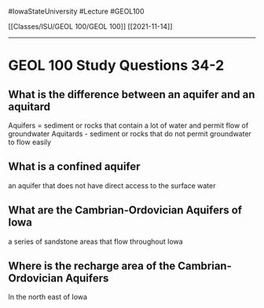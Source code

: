 
#IowaStateUniversity  #Lecture  #GEOL100

[[Classes/ISU/GEOL 100/GEOL 100]] [[2021-11-14]]

---


# GEOL 100 Study Questions 34-2

## What is the difference between an aquifer and an aquitard 

Aquifers = sediment or rocks that contain a lot of water and permit flow of groundwater
Aquitards - sediment or rocks that do not permit groundwater to flow easily 

## What is a confined aquifer

an aquifer that does not have direct access to the surface water

## What are the Cambrian-Ordovician Aquifers of Iowa

a series of sandstone areas that flow throughout Iowa 

## Where is the recharge area of the Cambrian-Ordovician Aquifers

In the north east of Iowa
